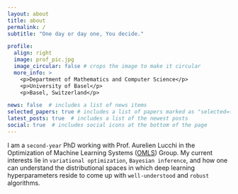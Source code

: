 ```yaml
---
layout: about
title: about
permalink: /
subtitle: "One day or day one, You decide."

profile:
  align: right
  image: prof_pic.jpg
  image_circular: false # crops the image to make it circular
  more_info: >
    <p>Department of Mathematics and Computer Science</p>
    <p>University of Basel</p>
    <p>Basel, Switzerland</p>

news: false  # includes a list of news items
selected_papers: true # includes a list of papers marked as "selected={true}"
latest_posts: true  # includes a list of the newest posts
social: true  # includes social icons at the bottom of the page
---
```


I am a `second-year` PhD working with Prof. Aurelien Lucchi in the Optimization of Machine Learning Systems ([OMLS](https://omls.dmi.unibas.ch/en/)) Group. My current interests lie in `variational optimization`, `Bayesian inference`, and how one can understand the distributional spaces in which deep learning hyperparameters reside to come up with `well-understood` and `robust` algorithms.
